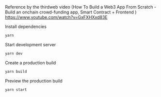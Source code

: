 
Reference by the thirdweb video 
(How To Build a Web3 App From Scratch - Build an onchain crowd-funding app, Smart Contract + Frontend )
https://www.youtube.com/watch?v=GxFXHXxd83E 


Install dependencies

```bash
yarn
```

Start development server

```bash
yarn dev
```

Create a production build

```bash
yarn build
```
Preview the production build

```bash
yarn start
```

